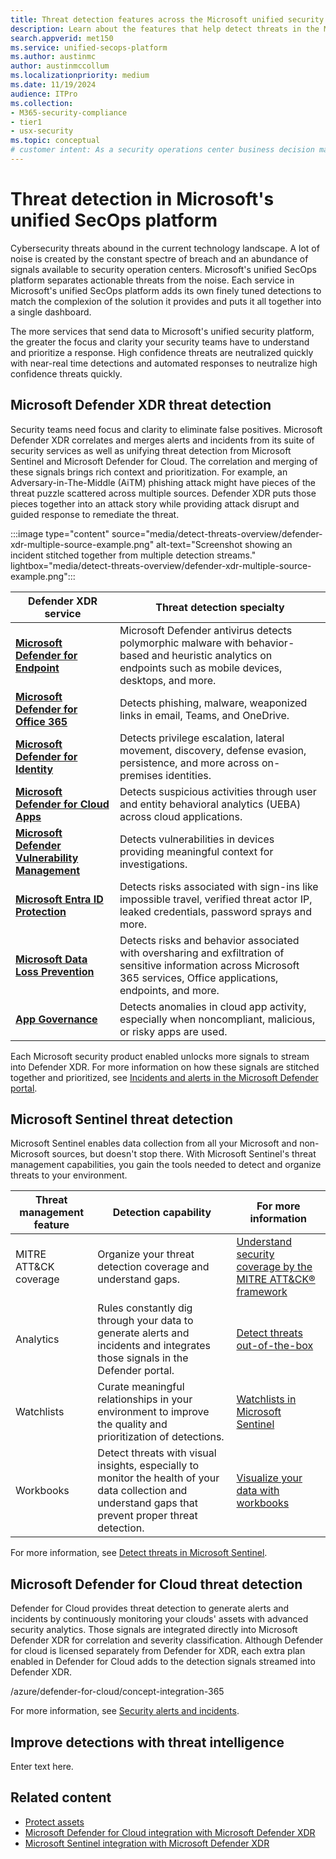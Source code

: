 ```yaml
---
title: Threat detection features across the Microsoft unified security platform
description: Learn about the features that help detect threats in the Microsoft unified security platform
search.appverid: met150
ms.service: unified-secops-platform
ms.author: austinmc
author: austinmccollum
ms.localizationpriority: medium
ms.date: 11/19/2024
audience: ITPro
ms.collection:
- M365-security-compliance
- tier1
- usx-security
ms.topic: conceptual
# customer intent: As a security operations center business decision maker, I want to learn about the tools available to detect threats in Microsoft's unified security platform to help me determine whether it meets my organization's requirements.
---
```


# Threat detection in Microsoft's unified SecOps platform

Cybersecurity threats abound in the current technology landscape. A lot of noise is created by the constant spectre of breach and an abundance of signals available to security operation centers. Microsoft's unified SecOps platform separates actionable threats from the noise. Each service in Microsoft's unified SecOps platform adds its own finely tuned detections to match the complexion of the solution it provides and puts it all together into a single dashboard.

The more services that send data to Microsoft's unified security platform, the greater the focus and clarity your security teams have to understand and prioritize a response. High confidence threats are neutralized quickly with near-real time detections and automated responses to neutralize high confidence threats quickly.

## Microsoft Defender XDR threat detection

Security teams need focus and clarity to eliminate false positives. Microsoft Defender XDR correlates and merges alerts and incidents from its suite of security services as well as unifying threat detection from Microsoft Sentinel and Microsoft Defender for Cloud. The correlation and merging of these signals brings rich context and prioritization. For example, an Adversary-in-The-Middle (AiTM) phishing attack might have pieces of the threat puzzle scattered across multiple sources. Defender XDR puts those pieces together into an attack story while providing attack disrupt and guided response to remediate the threat.

:::image type="content" source="media/detect-threats-overview/defender-xdr-multiple-source-example.png" alt-text="Screenshot showing an incident stitched together from multiple detection streams." lightbox="media/detect-threats-overview/defender-xdr-multiple-source-example.png":::

| Defender XDR service | Threat detection specialty |
|---|---|
| [**Microsoft Defender for Endpoint**](/defender-endpoint/microsoft-defender-endpoint) | Microsoft Defender antivirus detects polymorphic malware with behavior-based and heuristic analytics on endpoints such as mobile devices, desktops, and more.|
| [**Microsoft Defender for Office 365**](/defender-office-365/mdo-about#defender-for-office-365-plan-1-vs-plan-2-cheat-sheet) | Detects phishing, malware, weaponized links in email, Teams, and OneDrive.|
| [**Microsoft Defender for Identity**](/defender-for-identity/what-is) | Detects privilege escalation, lateral movement, discovery, defense evasion, persistence, and more across on-premises identities.|
| [**Microsoft Defender for Cloud Apps**](/defender-cloud-apps/what-is-defender-for-cloud-apps) | Detects suspicious activities through user and entity behavioral analytics (UEBA) across cloud applications.|
| [**Microsoft Defender Vulnerability Management**](/defender-vulnerability-management/defender-vulnerability-management) | Detects vulnerabilities in devices providing meaningful context for investigations.|
| [**Microsoft Entra ID Protection**](/azure/active-directory/identity-protection/overview-identity-protection) | Detects risks associated with sign-ins like impossible travel, verified threat actor IP, leaked credentials, password sprays and more.| 
| [**Microsoft Data Loss Prevention**](/microsoft-365/compliance/dlp-learn-about-dlp) | Detects risks and behavior associated with oversharing and exfiltration of sensitive information across Microsoft 365 services, Office applications, endpoints, and more.|
| [**App Governance**](/defender-cloud-apps/app-governance-manage-app-governance) | Detects anomalies in cloud app activity, especially when noncompliant, malicious, or risky apps are used.|

Each Microsoft security product enabled unlocks more signals to stream into Defender XDR. For more information on how these signals are stitched together and prioritized, see [Incidents and alerts in the Microsoft Defender portal](/defender-xdr/incidents-overview).

## Microsoft Sentinel threat detection

Microsoft Sentinel enables data collection from all your Microsoft and non-Microsoft sources, but doesn't stop there. With Microsoft Sentinel's threat management capabilities, you gain the tools needed to detect and organize threats to your environment.

| Threat management feature | Detection capability | For more information |
|---|---|---|
| MITRE ATT&CK coverage | Organize your threat detection coverage and understand gaps. | [Understand security coverage by the MITRE ATT&CK® framework](/azure/sentinel/mitre-coverage) |
| Analytics | Rules constantly dig through your data to generate alerts and incidents and integrates those signals in the Defender portal. | [Detect threats out-of-the-box](/azure/sentinel/threat-detection) |
| Watchlists | Curate meaningful relationships in your environment to improve the quality and prioritization of detections. | [Watchlists in Microsoft Sentinel](/azure/sentinel/watchlists) |
| Workbooks | Detect threats with visual insights, especially to monitor the health of your data collection and understand gaps that prevent proper threat detection. | [Visualize your data with workbooks](/azure/sentinel/monitor-your-data?tabs=defender-portal) |

For more information, see [Detect threats in Microsoft Sentinel](/azure/sentinel/overview?tabs=azure-portal#detect-threats).

## Microsoft Defender for Cloud threat detection

Defender for Cloud provides threat detection to generate alerts and incidents by continuously monitoring your clouds' assets with advanced security analytics. Those signals are integrated directly into Microsoft Defender XDR for correlation and severity classification. Although Defender for cloud is licensed separately from Defender for XDR, each extra plan enabled in Defender for Cloud adds to the detection signals streamed into Defender XDR.

/azure/defender-for-cloud/concept-integration-365

For more information, see [Security alerts and incidents](/azure/defender-for-cloud/alerts-overview).

## Improve detections with threat intelligence

Enter text here.

## Related content

- [Protect assets](overview-unified-security.md#protect-assets)
- [Microsoft Defender for Cloud integration with Microsoft Defender XDR](/azure/defender-for-cloud/concept-integration-365)
- [Microsoft Sentinel integration with Microsoft Defender XDR](/azure/sentinel/microsoft-365-defender-sentinel-integration)
